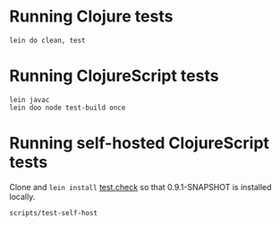 # Running Clojure tests

```
lein do clean, test
```

# Running ClojureScript tests

```
lein javac
lein doo node test-build once
```

# Running self-hosted ClojureScript tests

Clone and `lein install` [test.check](https://github.com/clojure/test.check) so that 0.9.1-SNAPSHOT is installed locally.
 
```
scripts/test-self-host
```
